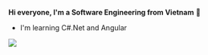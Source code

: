 **Hi everyone, I'm a Software Engineering from Vietnam** 👋
                         
* I'm learning C#.Net and Angular
<img src="https://raw.githubusercontent.com/abhisheknaiidu/abhisheknaiidu/master/code.gif"/>

<!--
**c4pid/c4pid** is a ✨ _special_ ✨ repository because its `README.md` (this file) appears on your GitHub profile.

Here are some ideas to get you started:

- 🔭 I’m currently working on ...
- 🌱 I’m currently learning ...
- 👯 I’m looking to collaborate on ...
- 🤔 I’m looking for help with ...
- 💬 Ask me about ...
- 📫 How to reach me: ...
- 😄 Pronouns: ...
- ⚡ Fun fact: ...
-->
